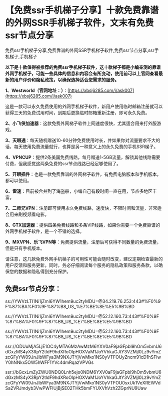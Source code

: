 # 【免费ssr手机梯子分享】十款免费靠谱的外网SSR手机梯子软件，文末有免费ssr节点分享
免费ssr手机梯子分享,免费靠谱的外网SSR手机梯子软件,免费ssr节点分享,ssr手机梯子,手机梯子

**以下是十款值得被推荐的免费ssr手机梯子软件，这十款梯子都是小编亲测的靠谱外网手机梯子，可能一些具体的信息和内容会有所变动，使用前可以上官网查看最新的用户评价和隐私政策，以确保选择适合您需求的服务。**

**1、Westworld（官网地址：）**：[https://xbsj6285.com/i/ask007](https://xbsj6285.com/i/ask007)

这是一款可以永久免费使用的外网手机梯子软件，新用户使用临时邮箱注册就可以获得三天的免费试用时间，到期后更换临时邮箱重新注册，即可永久免费。

**2、小飞侠加速器**：这款免费外网梯子软件上网速度很快，尤其适合用来打外服游戏。

**3、天眼通**：每天随机赠送10-60分钟免费使用时长，并如果你对流量要求不大的话，每天使用免费流量就行，也算是另一种意义上的永久免费的手机SSR梯子。

**4、VPNCUP**：提供2条美国免费线路，每月赠送1-5GB流量，解锁其他线路需要付费，但我感觉这两条免费的ssr节点线路已经足够使用了。

**5、开眼插件**：也是一款免费靠谱的外网梯子软件，有免费电脑版本和手机版本，都可以使用。

**6、雷速**：目前被合并到了海盗船，小编自己有段时间一直在用，节点多地区丰富。

**7、二师兄VPN**：注册即可使用永久免费线路，速度快，不限时间和流量，非常适合用来刷视频看电影。

**8、GTX加速器**：提供四条免费线路和多条VIP线路，如果你需要一个免费靠谱的外网手机梯子软件，是一个不错的选择。

**9、MXVPN、乐飞VPN等**：免费提供流量，注册后可获得不同数量的免费流量，但是只有手机版本。

请注意，这几款免费外网手机梯子的可用性可能会随时改变，建议定期检查最新的用户反馈和服务更新。同时，务必仔细阅读每个服务的隐私政策和服务条款，以确保您的数据和隐私得到充分保护。

## 免费ssr节点分享：
ss://YWVzLTI1Ni1jZmI6YW1hem9uc2tyMDU=@34.219.76.253:443#%F0%9F%87%BA%F0%9F%87%B8_US_%E7%BE%8E%E5%9B%BD

ss://YWVzLTI1Ni1jZmI6YW1hem9uc2tyMDU=@52.12.160.73:443#%F0%9F%87%BA%F0%9F%87%B8_US_%E7%BE%8E%E5%9B%BD

ss://YWVzLTI1Ni1jZmI6YW1hem9uc2tyMDU=@52.12.160.73:443#%F0%9F%87%BA%F0%9F%87%B8_US_%E7%BE%8E%E5%9B%BD

ssr://ODUuMjA5LjE1OC4yMTA6MzAwMzM6YXV0aF9jaGFpbl9hOm5vbmU6dGxzMS4yX3RpY2tldF9hdXRoOlpHOXVaM1JoYVhkaGJtY3VZMjl0Lz9vYmZzcGFyYW09JnJlbWFya3M9NXJTYjVwMko1NS0yVTFOUyZncm91cD1hSFIwY0hNNkx5OW5hWFF1YVc4dmRqazVPVGs

ssr://bGcxLmZyZWU0NDQ0Lnh5ejo0NDM6YXV0aF9jaGFpbl9hOm5vbmU6dGxzMS4yX3RpY2tldF9hdXRoOlpHOXVaM1JoYVhkaGJtY3VZMjl0Lz9vYmZzcGFyYW09JnJlbWFya3M9NXJTYjVwMko1NS0yVTFOU0sxUk1VeXREWVdSa2VRJmdyb3VwPWFIUjBjSE02THk5bmFYUXVhVzh2ZGprNU9Uaw
